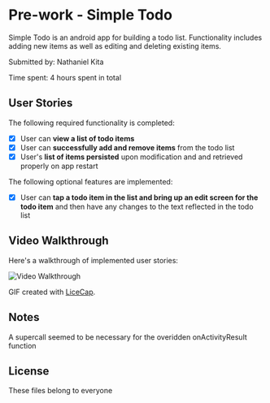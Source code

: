 # Pre-work - Simple Todo

Simple Todo is an android app for building a todo list. Functionality includes adding new items as well as editing and deleting existing items.

Submitted by: Nathaniel Kita

Time spent: 4 hours spent in total

## User Stories

The following required functionality is completed:

* [X] User can **view a list of todo items**
* [X] User can **successfully add and remove items** from the todo list
* [X] User's **list of items persisted** upon modification and and retrieved properly on app restart

The following optional features are implemented:

* [X] User can **tap a todo item in the list and bring up an edit screen for the todo item** and then have any changes to the text reflected in the todo list

## Video Walkthrough

Here's a walkthrough of implemented user stories:

<img src='https://i.imgur.com/i8czIXl.gif' title='Video Walkthrough' width='' alt='Video Walkthrough' />

GIF created with [LiceCap](http://www.cockos.com/licecap/).

## Notes

A supercall seemed to be necessary for the overidden onActivityResult function

## License

These files belong to everyone
